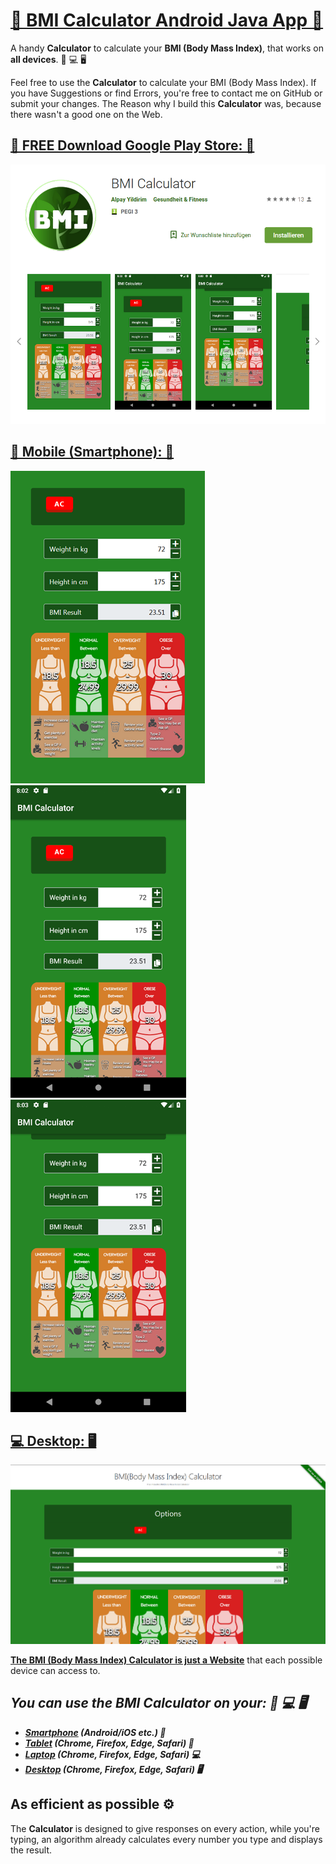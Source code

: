# [📱 BMI Calculator Android Java App 📱](https://play.google.com/store/apps/details?id=com.bmicalculator.ayidouble.bmicalculator.app)

A handy **Calculator** to calculate your **BMI (Body Mass Index)**, that works on **all devices**. 📱 💻 🖥

Feel free to use the **Calculator** to calculate your BMI (Body Mass Index).
If you have Suggestions or find Errors, you're free to contact me on GitHub or submit your changes.
The Reason why I build this **Calculator** was, because there wasn't a good one on the Web.
## [📱 FREE Download Google Play Store: 📱](https://play.google.com/store/apps/details?id=com.bmicalculator.ayidouble.bmicalculator.app)
![Free Google Play Store Binary Calculator Addition Subtraction Multiplication Division NOT AND OR XOR Mobile (Smartphone)](Images/BMI-Calculator-Google-Play.png)

## [📱 Mobile (Smartphone): 📱](https://ayidouble.github.io/BMI-Calculator-JavaScript)
![BMI Calculator Body Mass Index Chart Mobile (Smartphone)](Images/BMI-Calculator-v1-Mobile-Image.png)
![BMI Calculator Body Mass Index Chart Mobile (Smartphone)](Images/BMI-Calculator-Android_1.png)
![BMI Calculator Body Mass Index Chart Mobile (Smartphone)](Images/BMI-Calculator-Android_2.png)

## [💻 Desktop: 🖥](https://ayidouble.github.io/BMI-Calculator-JavaScript)
![BMI Calculator Body Mass Index Chart](Images/BMI-Calculator-v1-Image.png)

**[The BMI (Body Mass Index) Calculator is just a Website](https://ayidouble.github.io/BMI-Calculator-JavaScript)** that each possible device can access to.</br>
## ***You can use the BMI Calculator on your: 📱 💻 🖥***
- ***[Smartphone](https://ayidouble.github.io/BMI-Calculator-JavaScript) (Android/iOS etc.) 📱***
- ***[Tablet](https://ayidouble.github.io/BMI-Calculator-JavaScript) (Chrome, Firefox, Edge, Safari) 📱***
- ***[Laptop](https://ayidouble.github.io/BMI-Calculator-JavaScript) (Chrome, Firefox, Edge, Safari) 💻***
- ***[Desktop](https://ayidouble.github.io/BMI-Calculator-JavaScript) (Chrome, Firefox, Edge, Safari) 🖥***

## As efficient as possible ⚙️

The **Calculator** is designed to give responses on every action,
while you're typing, an algorithm already calculates every number you type and displays the result.
